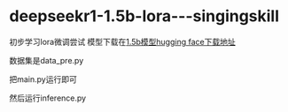 # deepseekr1-1.5b-lora---singingskill
初步学习lora微调尝试
模型下载在[1.5b模型hugging face下载地址](https://huggingface.co/deepseek-ai/DeepSeek-R1-Distill-Qwen-1.5B)

数据集是data_pre.py

把main.py运行即可

然后运行inference.py

